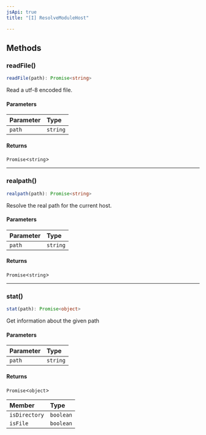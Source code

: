 ```yaml
---
jsApi: true
title: "[I] ResolveModuleHost"

---
```

## Methods

### readFile()

```ts
readFile(path): Promise<string>
```

Read a utf-8 encoded file.

#### Parameters

| Parameter | Type |
| :------ | :------ |
| `path` | `string` |

#### Returns

`Promise`<`string`\>

***

### realpath()

```ts
realpath(path): Promise<string>
```

Resolve the real path for the current host.

#### Parameters

| Parameter | Type |
| :------ | :------ |
| `path` | `string` |

#### Returns

`Promise`<`string`\>

***

### stat()

```ts
stat(path): Promise<object>
```

Get information about the given path

#### Parameters

| Parameter | Type |
| :------ | :------ |
| `path` | `string` |

#### Returns

`Promise`<`object`\>

| Member | Type |
| :------ | :------ |
| `isDirectory` | `boolean` |
| `isFile` | `boolean` |
